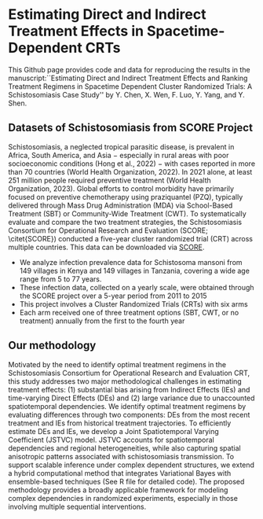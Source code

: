 
# Estimating Direct and Indirect Treatment Effects in Spacetime-Dependent CRTs

This Github page provides code and data for reproducing the results in the manuscript:``Estimating Direct and Indirect Treatment Effects and Ranking Treatment Regimens in Spacetime Dependent Cluster Randomized Trials: A Schistosomiasis Case Study'' by Y. Chen, X. Wen, F. Luo, Y. Yang, and Y. Shen. 

## Datasets of Schistosomiasis from SCORE Project
Schistosomiasis, a neglected tropical parasitic disease, is prevalent in Africa, South America, and Asia − especially in rural areas with poor socioeconomic conditions (Hong et al., 2022) − with cases reported in more than 70 countries (World Health Organization, 2022).  In 2021 alone, at least 251 million people required preventive treatment (World Health Organization, 2023). Global efforts to control morbidity have primarily focused on preventive chemotherapy using praziquantel (PZQ), typically delivered through Mass Drug Administration (MDA) via School-Based Treatment (SBT) or Community-Wide Treatment (CWT). To systematically evaluate and compare the two treatment strategies, the Schistosomiasis Consortium for Operational Research and Evaluation (SCORE; \citet{SCORE}) conducted a five-year cluster randomized trial (CRT) across multiple countries. This data can be downloaded via [SCORE](https://clinepidb.org/ce/app/workspace/analyses/DS_d6a1141fbf/new).
- We analyze infection prevalence data for Schistosoma mansoni from 149 villages in Kenya and 149 villages in Tanzania, covering a wide age range from 5 to 77 years.
- These infection data, collected on a yearly scale, were obtained through the SCORE project over a 5-year period from 2011 to 2015
- This project involves a Cluster Randomized Trials (CRTs) with six arms
- Each arm received one of three treatment options (SBT, CWT, or no treatment) annually from the first to the fourth year

## Our methodology
Motivated by the need to identify optimal treatment regimens in the Schistosomiasis Consortium for Operational Research and Evaluation CRT, this study addresses two major methodological challenges in estimating treatment effects: (1) substantial bias arising from Indirect Effects (IEs) and time-varying Direct Effects (DEs) and (2) large variance due to unaccounted spatiotemporal dependencies. We identify optimal treatment regimens by evaluating differences through two components: DEs from the most recent treatment and IEs from historical treatment trajectories. To efficiently estimate DEs and IEs, we develop a Joint Spatiotemporal Varying Coefficient (JSTVC) model. JSTVC accounts for spatiotemporal dependencies and regional heterogeneities, while also capturing spatial anisotropic patterns associated with schistosomiasis transmission. To support scalable inference under complex dependent structures, we extend a hybrid computational method that integrates Variational Bayes with ensemble-based techniques (See R file for detailed code). The proposed methodology provides a broadly applicable framework for modeling complex dependencies in randomized experiments, especially in those involving multiple sequential interventions.
